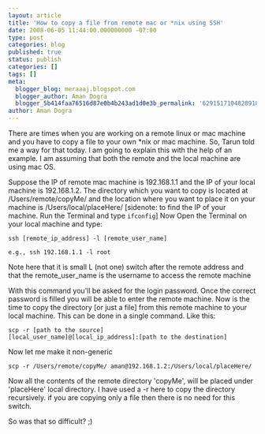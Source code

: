 ```yaml
---
layout: article
title: 'How to copy a file from remote mac or *nix using SSH'
date: 2008-06-05 11:44:00.000000000 -07:00
type: post
categories: blog
published: true
status: publish
categories: []
tags: []
meta:
  blogger_blog: meraaaj.blogspot.com
  blogger_author: Aman Dogra
  blogger_5b414faa76516d87e0b4b243ad1d0e3b_permalink: '629151710482891841'
author: Aman Dogra
---
```


There are times when you are working on a remote linux or mac
machine and you have to copy a file to your own \*nix or mac machine.
So, Tarun told me a way for that today. I am going to explain this with
the help of an example. I am assuming that both the remote and the local
machine are using mac OS.

<!--more-->

Suppose the IP of remote mac machine is 192.168.1.1 and the IP of your
local machine is 192.168.1.2. The directory which you want to copy is
located at /Users/remote/copyMe/ and the location where you want to
place it on your machine is /Users/local/placeHere/ \[sidenote: to find
the IP of your machine. Run the Terminal and type `ifconfig`\] 
Now Open the Terminal on your local machine and type:

```
ssh [remote_ip_address] -l [remote_user_name]

e.g., ssh 192.168.1.1 -l root
```

Note here that it is small L (not one) switch after the remote address
and that the remote_user_name is the username to access the remote
machine

With this command you'll be asked for the login password. Once the
correct password is filled you will be able to enter the remote machine.
Now is the time to copy the directory \[or just a file\] from this
remote machine to your local machine. This can be done in a single
command. Like this:

```
scp -r [path to the source]
[local_user_name]@[local_ip_address]:[path to the destination]
```

Now let me make it non-generic

```
scp -r /Users/remote/copyMe/ aman@192.168.1.2:/Users/local/placeHere/
```

Now all the contents of the remote directory 'copyMe', will be placed
under 'placeHere' local directory. I have used a -r here to copy the
directory recursively. if you are copying only a file then there is no
need for this switch.

So was that so difficult? ;)
